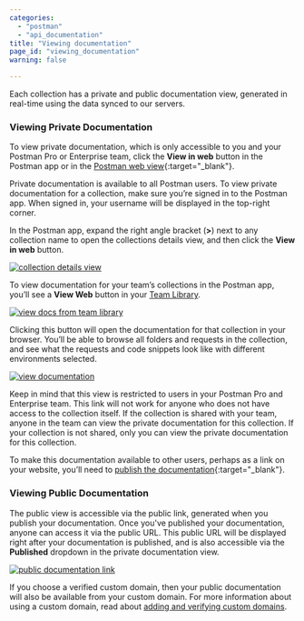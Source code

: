```yaml
---
categories:
  - "postman"
  - "api_documentation"
title: "Viewing documentation"
page_id: "viewing_documentation"
warning: false

---
```


Each collection has a private and public documentation view, generated in real-time using the data synced to our servers. 

### Viewing Private Documentation

To view private documentation, which is only accessible to you and your Postman Pro or Enterprise team, click the **View in web** button in the Postman app or in the [Postman web view](https://app.getpostman.com/dashboard/collections/team){:target="_blank"}. 

Private documentation is available to all Postman users. To view private documentation for a collection, make sure you’re signed in to the Postman app. When signed in, your username will be displayed in the top-right corner.

In the Postman app, expand the right angle bracket (**>**) next to any collection name to open the collections details view, and then click the **View in web** button.

[![collection details view](https://s3.amazonaws.com/postman-static-getpostman-com/postman-docs/docs-private-view.png)](https://s3.amazonaws.com/postman-static-getpostman-com/postman-docs/docs-private-view.png)

To view documentation for your team’s collections in the Postman app, you’ll see a **View Web** button in your [Team Library](/docs/postman/team_library/sharing). 

[![view docs from team library](https://s3.amazonaws.com/postman-static-getpostman-com/postman-docs/docs-teamlib-view.png)](https://s3.amazonaws.com/postman-static-getpostman-com/postman-docs/docs-teamlib-view.png)

Clicking this button will open the documentation for that collection in your browser. You’ll be able to browse all folders and requests in the collection, and see what the requests and code snippets look like with different environments selected.

[![view documentation](https://s3.amazonaws.com/postman-static-getpostman-com/postman-docs/docs-viewing.png)](https://s3.amazonaws.com/postman-static-getpostman-com/postman-docs/docs-viewing.png)

Keep in mind that this view is restricted to users in your Postman Pro and Enterprise team. This link will not work for anyone who does not have access to the collection itself. If the collection is shared with your team, anyone in the team can view the private documentation for this collection. If your collection is not shared, only you can view the private documentation for this collection.

To make this documentation available to other users, perhaps as a link on your website, you’ll need to [publish the documentation](https://app.getpostman.com/dashboard/collections/team){:target="_blank"}.

### Viewing Public Documentation

The public view is accessible via the public link, generated when you publish your documentation. Once you've published your documentation, anyone can access it via the public URL. This public URL will be displayed right after your documentation is published, and is also accessible via the **Published** dropdown in the private documentation view.

[![public documentation link](https://s3.amazonaws.com/postman-static-getpostman-com/postman-docs/docs-public-view.png)](https://s3.amazonaws.com/postman-static-getpostman-com/postman-docs/docs-public-view.png)

If you choose a verified custom domain, then your public documentation will also be available from your custom domain. For more information about using a custom domain, read about [adding and verifying custom domains](/docs/postman/api_documentation/adding_and_verifying_custom_domains).

